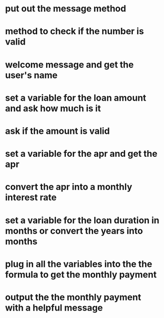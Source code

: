 # put out the message method
# method to check if the number is valid
# welcome message and get the user's name
# set a variable for the loan amount and ask how much is it
# ask if the amount is valid
# set a variable for the apr and get the apr
# convert the apr into a monthly interest rate
# set a variable for the loan duration in months or convert the years into months
# plug in all the variables into the the formula to get the monthly payment
# output the the monthly payment with a helpful message
